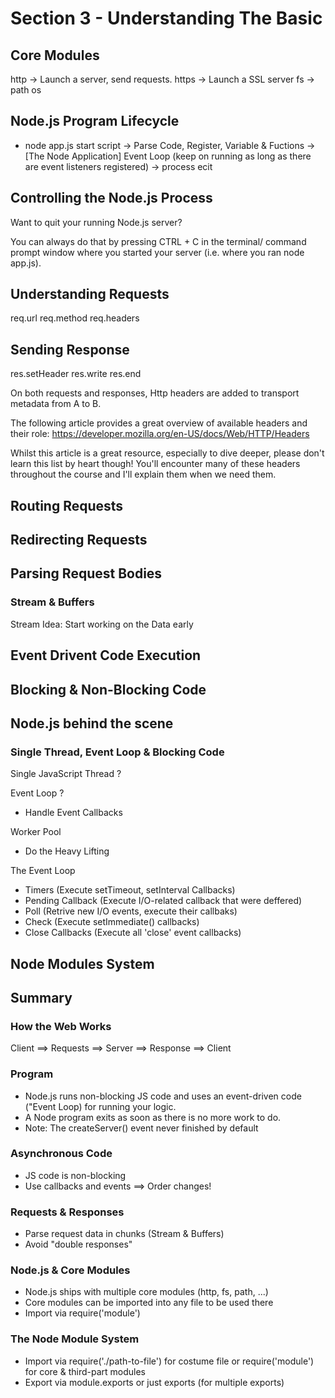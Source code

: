 # Section 3 - Understanding The Basic

## Core Modules
http -> Launch a server, send requests.
https -> Launch a SSL server
fs -> 
path
os

## Node.js Program Lifecycle
- node app.js
start script -> Parse Code, Register, Variable & Fuctions -> [The Node Application] Event Loop (keep on running as long as there are event listeners registered) -> process ecit

## Controlling the Node.js Process
Want to quit your running Node.js server?

You can always do that by pressing CTRL + C in the terminal/ command prompt window where you started your server (i.e. where you ran node app.js).

## Understanding Requests
req.url
req.method
req.headers

## Sending Response
res.setHeader
res.write
res.end

On both requests and responses, Http headers are added to transport metadata from A to B.

The following article provides a great overview of available headers and their role: https://developer.mozilla.org/en-US/docs/Web/HTTP/Headers

Whilst this article is a great resource, especially to dive deeper, please don't learn this list by heart though! You'll encounter many of these headers throughout the course and I'll explain them when we need them.

## Routing Requests

## Redirecting Requests

## Parsing Request Bodies
### Stream & Buffers
Stream
Idea: Start working on the Data early

## Event Drivent Code Execution

## Blocking & Non-Blocking Code

## Node.js behind the scene
### Single Thread, Event Loop & Blocking Code
Single JavaScript Thread ?

Event Loop ?
- Handle Event Callbacks

Worker Pool
- Do the Heavy Lifting

The Event Loop
- Timers (Execute setTimeout, setInterval Callbacks)
- Pending Callback (Execute I/O-related callback that were deffered)
- Poll (Retrive new I/O events, execute their callbaks)
- Check (Execute setImmediate() callbacks)
- Close Callbacks (Execute all 'close' event callbacks)

## Node Modules System

## Summary
### How the Web Works
Client ==> Requests ==> Server ==> Response ==> Client

### Program 
- Node.js runs non-blocking JS code and uses an event-driven code ("Event Loop) for running your logic.
- A Node program exits as soon as there is no more work to do.
- Note: The createServer() event never finished by default

### Asynchronous Code
- JS code is non-blocking
- Use callbacks and events ==> Order changes!

### Requests & Responses
- Parse request data in chunks (Stream & Buffers)
- Avoid "double responses"

### Node.js & Core Modules
- Node.js ships with multiple core modules (http, fs, path, ...)
- Core modules can be imported into any file to be used there
- Import via require('module')

### The Node Module System
- Import via require('./path-to-file') for costume file or require('module') for core & third-part modules
- Export via module.exports or just exports (for multiple exports)
